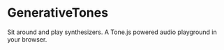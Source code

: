 # GenerativeTones
Sit around and play synthesizers. A Tone.js powered audio playground in your browser.

